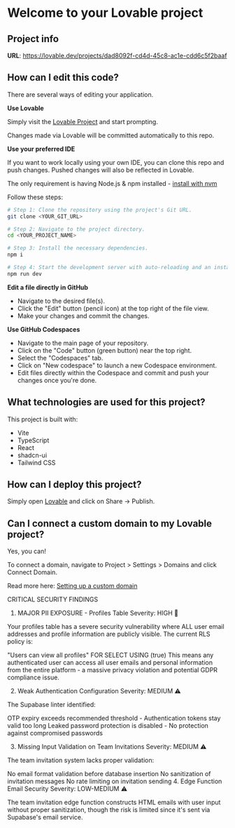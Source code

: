 # Welcome to your Lovable project

## Project info

**URL**: https://lovable.dev/projects/dad8092f-cd4d-45c8-ac1e-cdd6c5f2baaf

## How can I edit this code?

There are several ways of editing your application.

**Use Lovable**

Simply visit the [Lovable Project](https://lovable.dev/projects/dad8092f-cd4d-45c8-ac1e-cdd6c5f2baaf) and start prompting.

Changes made via Lovable will be committed automatically to this repo.

**Use your preferred IDE**

If you want to work locally using your own IDE, you can clone this repo and push changes. Pushed changes will also be reflected in Lovable.

The only requirement is having Node.js & npm installed - [install with nvm](https://github.com/nvm-sh/nvm#installing-and-updating)

Follow these steps:

```sh
# Step 1: Clone the repository using the project's Git URL.
git clone <YOUR_GIT_URL>

# Step 2: Navigate to the project directory.
cd <YOUR_PROJECT_NAME>

# Step 3: Install the necessary dependencies.
npm i

# Step 4: Start the development server with auto-reloading and an instant preview.
npm run dev
```

**Edit a file directly in GitHub**

- Navigate to the desired file(s).
- Click the "Edit" button (pencil icon) at the top right of the file view.
- Make your changes and commit the changes.

**Use GitHub Codespaces**

- Navigate to the main page of your repository.
- Click on the "Code" button (green button) near the top right.
- Select the "Codespaces" tab.
- Click on "New codespace" to launch a new Codespace environment.
- Edit files directly within the Codespace and commit and push your changes once you're done.

## What technologies are used for this project?

This project is built with:

- Vite
- TypeScript
- React
- shadcn-ui
- Tailwind CSS

## How can I deploy this project?

Simply open [Lovable](https://lovable.dev/projects/dad8092f-cd4d-45c8-ac1e-cdd6c5f2baaf) and click on Share -> Publish.

## Can I connect a custom domain to my Lovable project?

Yes, you can!

To connect a domain, navigate to Project > Settings > Domains and click Connect Domain.

Read more here: [Setting up a custom domain](https://docs.lovable.dev/tips-tricks/custom-domain#step-by-step-guide)



CRITICAL SECURITY FINDINGS
1. MAJOR PII EXPOSURE - Profiles Table
Severity: HIGH 🚨

Your profiles table has a severe security vulnerability where ALL user email addresses and profile information are publicly visible. The current RLS policy is:

"Users can view all profiles" FOR SELECT USING (true)
This means any authenticated user can access all user emails and personal information from the entire platform - a massive privacy violation and potential GDPR compliance issue.

2. Weak Authentication Configuration
Severity: MEDIUM ⚠️

The Supabase linter identified:

OTP expiry exceeds recommended threshold - Authentication tokens stay valid too long
Leaked password protection is disabled - No protection against compromised passwords

3. Missing Input Validation on Team Invitations
Severity: MEDIUM ⚠️

The team invitation system lacks proper validation:

No email format validation before database insertion
No sanitization of invitation messages
No rate limiting on invitation sending
4. Edge Function Email Security
Severity: LOW-MEDIUM ⚠️

The team invitation edge function constructs HTML emails with user input without proper sanitization, though the risk is limited since it's sent via Supabase's email service.
